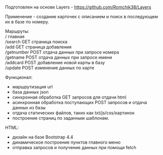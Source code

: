 Подготовлен на основе Layers - https://github.com/Romchik38/Layers  

Применение - создание карточек с описанием и поиск в последующем их в базе по номеру.  

Маршруты:  
  /        главная  
  /search  GET страница поиска  
  /add     GET страница добавления  
  /getnumber  POST отдача данных при запросе номера  
  /getname    POST отдача данных при запросе имени  
  /addcard    POST добавление новой карты в базу  
  /update     POST изменение данных по карте   

Функционал:  
  - маршрутизация url   
  - база данных json  
  - синхронная обработка GET запросов для отдачи html    
  - асинхронная обработка поступающих POST запросов и отдача данных из базы  
  - отдача статических файлов, таких как txt/js/css/картинок  
  - построение страниц по заданным шаблонам.    

HTML:  
  - дизайн на базе Bootstrap 4.4  
  - динамическое построение пунктов главного меню  
  - отправка запросов и получение данных при помощи fetch  
  
